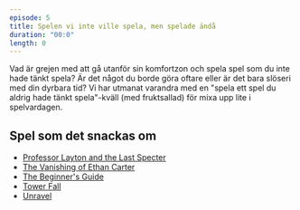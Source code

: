 ```yaml
---
episode: 5
title: Spelen vi inte ville spela, men spelade ändå
duration: "00:0"
length: 0
---
```


Vad är grejen med att gå utanför sin komfortzon och spela spel som du inte hade tänkt spela? Är det något du borde göra oftare eller är det bara slöseri med din dyrbara tid? Vi har utmanat varandra med en "spela ett spel du aldrig hade tänkt spela"-kväll (med fruktsallad) för mixa upp lite i spelvardagen.

## Spel som det snackas om

* [Professor Layton and the Last Specter][1]
* [The Vanishing of Ethan Carter][2]
* [The Beginner's Guide][3]
* [Tower Fall][4]
* [Unravel][5]

[1]: https://en.wikipedia.org/wiki/Professor_Layton_and_the_Last_Specter
[2]: https://en.wikipedia.org/wiki/The_Vanishing_of_Ethan_Carter
[3]: https://en.wikipedia.org/wiki/The_Beginner%27s_Guide
[4]: https://en.wikipedia.org/wiki/TowerFall
[5]: https://en.wikipedia.org/wiki/Unravel_(video_game)
